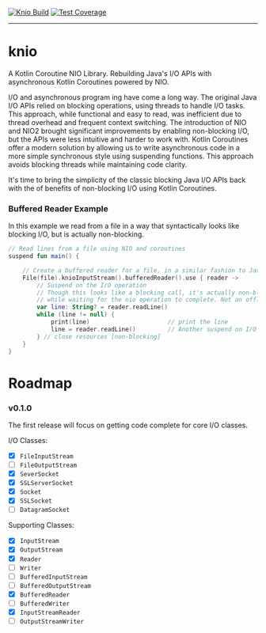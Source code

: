 [![Knio Build](https://github.com/isaiah-v/knio/actions/workflows/build.yml/badge.svg)](https://github.com/isaiah-v/knio/actions/workflows/build.yml)
[![Test Coverage](https://isaiah-v.github.io/knio/build/main/badges/test%20coverage.svg)](https://isaiah-v.github.io/knio/build/main/jacoco/)

----

# knio
A Kotlin Coroutine NIO Library. Rebuilding Java's I/O APIs with asynchronous Kotlin Coroutines powered by NIO.

I/O and asynchronous program
ing have come a long way. The original Java I/O APIs relied on blocking operations, using
threads to handle I/O tasks. This approach, while functional and easy to read, was inefficient due to thread overhead
and frequent context switching. The introduction of NIO and NIO2 brought significant improvements by enabling
non-blocking I/O, but the APIs were less intuitive and harder to work with. Kotlin Coroutines offer a modern solution by
allowing us to write asynchronous code in a more simple synchronous style using suspending functions. This approach
avoids blocking threads while maintaining code clarity.

It's time to bring the simplicity of the classic blocking Java I/O APIs back with the of benefits of non-blocking I/O
using Kotlin Coroutines.


### Buffered Reader Example
In this example we read from a file in a way that syntactically looks like blocking I/O, but is actually non-blocking.
```kotlin
// Read lines from a file using NIO and coroutines
suspend fun main() {

    // Create a buffered reader for a file, in a similar fashion to Java's BufferedReader
    File(file).knioInputStream().bufferedReader().use { reader ->
        // Suspend on the I/O operation
        // Though this looks like a blocking call, it's actually non-blocking. The thread is released to do other work
        // while waiting for the nio operation to complete. Not an offload, but a true non-blocking operation.
        var line: String? = reader.readLine()
        while (line != null) {
            print(line)                      // print the line
            line = reader.readLine()         // Another suspend on I/O [non-blocking]
        } // close resources [non-blocking]
    }
}
```

# Roadmap
### v0.1.0
The first release will focus on getting code complete for core I/O classes.

I/O Classes:
- [x] `FileInputStream`
- [ ] `FileOutputStream`
- [x] `SeverSocket`
- [x] `SSLServerSocket`
- [x] `Socket`
- [x] `SSLSocket`
- [ ] `DatagramSocket`

Supporting Classes:
- [x] `InputStream`
- [x] `OutputStream`
- [x] `Reader`
- [ ] `Writer`
- [ ] `BufferedInputStream`
- [ ] `BufferedOutputStream`
- [x] `BufferedReader`
- [ ] `BufferedWriter`
- [x] `InputStreamReader`
- [ ] `OutputStreamWriter`
